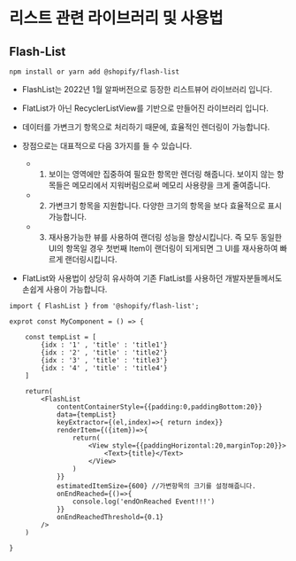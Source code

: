 # 리스트 관련 라이브러리 및 사용법

## Flash-List

```
npm install or yarn add @shopify/flash-list
```

- FlashList는 2022년 1월 알파버전으로 등장한 리스트뷰어 라이브러리 입니다.


- FlatList가 아닌 RecyclerListView를 기반으로 만들어진 라이브러리 입니다.


- 데이터를 가변크기 항목으로 처리하기 때문에, 효율적인 렌더링이 가능합니다.


- 장점으로는 대표적으로 다음 3가지를 들 수 있습니다.
    - 1. 보이는 영역에만 집중하여 필요한 항목만 렌더링 해줍니다. 보이지 않는 항목들은 메모리에서 지워버림으로써 메모리 사용량을 크게 줄여줍니다.
    - 2. 가변크기 항목을 지원합니다. 다양한 크기의 항목을 보다 효율적으로 표시가능합니다.
    - 3. 재사용가능한 뷰를 사용하여 랜더링 성능을 향상시킵니다. 즉 모두 동일한 UI의 항목일 경우 첫번째 Item이 랜더링이 되게되면 그 UI를 재사용하여 빠르게 랜더링시킵니다.

- FlatList와 사용법이 상당히 유사하여 기존 FlatList를 사용하던 개발자분들께서도 손쉽게 사용이 가능합니다.

```
import { FlashList } from '@shopify/flash-list';

exprot const MyComponent = () => {
	
    const tempList = [
    	{idx : '1' , 'title' : 'title1'}
    	{idx : '2' , 'title' : 'title2'}
    	{idx : '3' , 'title' : 'title3'}
    	{idx : '4' , 'title' : 'title4'}
    ]
    
    return(
    	<FlashList
            contentContainerStyle={{padding:0,paddingBottom:20}}
            data={tempList}
            keyExtractor={(el,index)=>{ return index}}
            renderItem={({item})=>{
                return(
                    <View style={{paddingHorizontal:20,marginTop:20}}>
                        <Text>{title}</Text>
                    </View>
                )
            }}
            estimatedItemSize={600} //가변항목의 크기를 설정해줍니다.
            onEndReached={()=>{
                console.log('endOnReached Event!!!')
            }}
            onEndReachedThreshold={0.1}
		/>
    )

}
```

